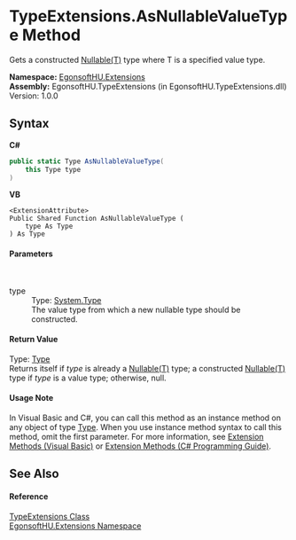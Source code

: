 # TypeExtensions.AsNullableValueType Method 
 

Gets a constructed <a href="http://msdn2.microsoft.com/en-us/library/b3h38hb0" target="_blank">Nullable(T)</a> type where T is a specified value type.

**Namespace:**&nbsp;<a href="4964ee26-fcfd-8bcf-015a-9894fbfc7ff9.md">EgonsoftHU.Extensions</a><br />**Assembly:**&nbsp;EgonsoftHU.TypeExtensions (in EgonsoftHU.TypeExtensions.dll) Version: 1.0.0

## Syntax

**C#**<br />
``` C#
public static Type AsNullableValueType(
	this Type type
)
```

**VB**<br />
``` VB
<ExtensionAttribute>
Public Shared Function AsNullableValueType ( 
	type As Type
) As Type
```


#### Parameters
&nbsp;<dl><dt>type</dt><dd>Type: <a href="http://msdn2.microsoft.com/en-us/library/42892f65" target="_blank">System.Type</a><br />The value type from which a new nullable type should be constructed.</dd></dl>

#### Return Value
Type: <a href="http://msdn2.microsoft.com/en-us/library/42892f65" target="_blank">Type</a><br />Returns itself if *type* is already a <a href="http://msdn2.microsoft.com/en-us/library/b3h38hb0" target="_blank">Nullable(T)</a> type; a constructed <a href="http://msdn2.microsoft.com/en-us/library/b3h38hb0" target="_blank">Nullable(T)</a> type if *type* is a value type; otherwise, null.

#### Usage Note
In Visual Basic and C#, you can call this method as an instance method on any object of type <a href="http://msdn2.microsoft.com/en-us/library/42892f65" target="_blank">Type</a>. When you use instance method syntax to call this method, omit the first parameter. For more information, see <a href="http://msdn.microsoft.com/en-us/library/bb384936.aspx">Extension Methods (Visual Basic)</a> or <a href="http://msdn.microsoft.com/en-us/library/bb383977.aspx">Extension Methods (C# Programming Guide)</a>.

## See Also


#### Reference
<a href="b17dcbe5-92ca-3c6e-2c50-b8c1a20b3f9a.md">TypeExtensions Class</a><br /><a href="4964ee26-fcfd-8bcf-015a-9894fbfc7ff9.md">EgonsoftHU.Extensions Namespace</a><br />